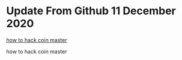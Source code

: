 # Update From Github 11 December 2020

[how to hack coin master](https://1coinmasterofficial.blogspot.com)
      
how to hack coin master
